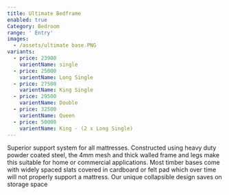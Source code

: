 ```yaml
---
title: Ultimate Bedframe
enabled: true
Category: Bedroom
range: ' Entry'
images:
  - /assets/ultimate base.PNG
variants:
  - price: 23900
    varientName: single
  - price: 25000
    varientName: Long Single
  - price: 27500
    varientName: King Single
  - price: 29500
    varientName: Double
  - price: 32500
    varientName: Queen
  - price: 50000
    varientName: King - (2 x Long Single)
---
```

Superior support system for all
mattresses. Constructed using heavy duty powder coated steel, the 4mm mesh
and thick walled frame and legs make this suitable for home or commercial
applications. Most timber bases come with widely spaced slats covered in
cardboard or felt pad which over time will not properly support a mattress.
Our unique collapsible design saves on storage space